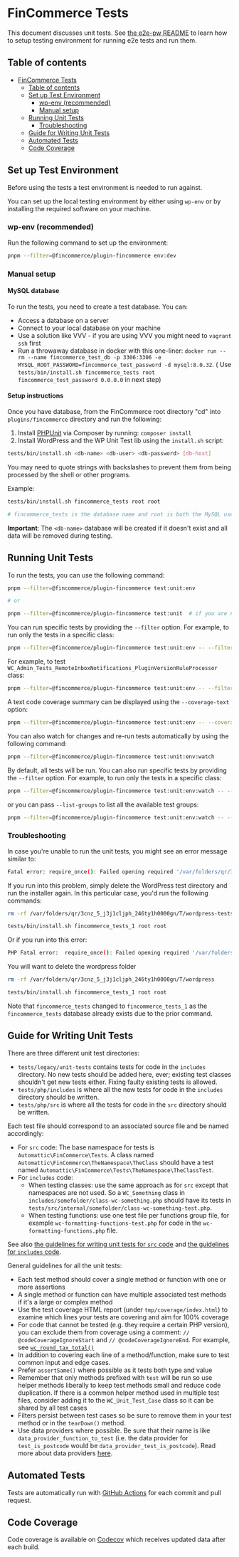 # FinCommerce Tests

This document discusses unit tests. See [the e2e-pw README](https://github.com/dieselfox1/fincommerce/blob/trunk/plugins/fincommerce/tests/e2e-pw/README.md) to learn how to setup testing environment for running e2e tests and run them.

## Table of contents

- [FinCommerce Tests](#fincommerce-tests)
    - [Table of contents](#table-of-contents)
    - [Set up Test Environment](#set-up-test-environment)
        - [wp-env (recommended)](#wp-env-recommended)
        - [Manual setup](#manual-setup)
    - [Running Unit Tests](#running-unit-tests)
        - [Troubleshooting](#troubleshooting)
    - [Guide for Writing Unit Tests](#guide-for-writing-unit-tests)
    - [Automated Tests](#automated-tests)
    - [Code Coverage](#code-coverage)

## Set up Test Environment

Before using the tests a test environment is needed to run against.

You can set up the local testing environment by either using `wp-env` or by installing the required software on your machine.

### wp-env (recommended)

Run the following command to set up the environment:

```sh
pnpm --filter=@fincommerce/plugin-fincommerce env:dev
```

### Manual setup

#### MySQL database

To run the tests, you need to create a test database. You can:

- Access a database on a server
- Connect to your local database on your machine
- Use a solution like VVV - if you are using VVV you might need to `vagrant ssh` first
- Run a throwaway database in docker with this one-liner: `docker run --rm --name fincommerce_test_db -p 3306:3306 -e MYSQL_ROOT_PASSWORD=fincommerce_test_password -d mysql:8.0.32`. ( Use `tests/bin/install.sh fincommerce_tests root fincommerce_test_password 0.0.0.0` in next step)

#### Setup instructions

Once you have database, from the FinCommerce root directory "cd" into `plugins/fincommerce` directory and run the following:

1. Install [PHPUnit](http://phpunit.de/) via Composer by running: `composer install`
2. Install WordPress and the WP Unit Test lib using the `install.sh` script:

```sh
tests/bin/install.sh <db-name> <db-user> <db-password> [db-host]
```

You may need to quote strings with backslashes to prevent them from being processed by the shell or other programs.

Example:

```sh
tests/bin/install.sh fincommerce_tests root root

# fincommerce_tests is the database name and root is both the MySQL user and its password.
```

**Important**: The `<db-name>` database will be created if it doesn't exist and all data will be removed during testing.

## Running Unit Tests

To run the tests, you can use the following command:

```sh
pnpm --filter=@fincommerce/plugin-fincommerce test:unit:env

# or 

pnpm --filter=@fincommerce/plugin-fincommerce test:unit  # if you are not using wp-env
```

You can run specific tests by providing the `--filter` option. For example, to run only the tests in a specific class:

```sh
pnpm --filter=@fincommerce/plugin-fincommerce test:unit:env -- --filter=TestClassName
```

For example, to test `WC_Admin_Tests_RemoteInboxNotifications_PluginVersionRuleProcessor` class:

```sh
pnpm --filter=@fincommerce/plugin-fincommerce test:unit:env -- --filter=WC_Admin_Tests_RemoteInboxNotifications_PluginVersionRuleProcessor
```

A text code coverage summary can be displayed using the `--coverage-text` option:

```sh
pnpm --filter=@fincommerce/plugin-fincommerce test:unit:env -- --coverage-text
```

You can also watch for changes and re-run tests automatically by using the following command:

```sh
pnpm --filter=@fincommerce/plugin-fincommerce test:unit:env:watch
```

By default, all tests will be run. You can also run specific tests by providing the `--filter` option. For example, to run only the tests in a specific class:

```sh
pnpm --filter=@fincommerce/plugin-fincommerce test:unit:env:watch -- --filter=TestClassName
```

or you can pass `--list-groups` to list all the available test groups:

```sh
pnpm --filter=@fincommerce/plugin-fincommerce test:unit:env:watch -- --list-groups
```

### Troubleshooting

In case you're unable to run the unit tests, you might see an error message similar to:

```sh
Fatal error: require_once(): Failed opening required '/var/folders/qr/3cnz_5_j3j1cljph_246ty1h0000gn/T/wordpress-tests-lib/includes/functions.php' (include_path='.:/usr/local/Cellar/php@7.4/7.4.23/share/php@7.4/pear') in /Users/nielslange/Plugins/fincommerce/tests/legacy/bootstrap.php on line 59
```

If you run into this problem, simply delete the WordPress test directory and run the installer again. In this particular case, you'd run the following commands:

```sh
rm -rf /var/folders/qr/3cnz_5_j3j1cljph_246ty1h0000gn/T/wordpress-tests-lib
```

```sh
tests/bin/install.sh fincommerce_tests_1 root root
```

Or if you run into this error:

```sh
PHP Fatal error:  require_once(): Failed opening required '/var/folders/n_/ksp7kpt9475byx0vs665j6gc0000gn/T/wordpress//wp-includes/PHPMailer/PHPMailer.php' (include_path='.:/usr/local/Cellar/php@7.4/7.4.26_1/share/php@7.4/pear') in /private/var/folders/n_/ksp7kpt9475byx0vs665j6gc0000gn/T/wordpress-tests-lib/includes/mock-mailer.php on line 2]
```

You will want to delete the wordpress folder

```sh
rm -rf /var/folders/qr/3cnz_5_j3j1cljph_246ty1h0000gn/T/wordpress
```

```sh
tests/bin/install.sh fincommerce_tests_1 root root
```

Note that `fincommerce_tests` changed to `fincommerce_tests_1` as the `fincommerce_tests` database already exists due to the prior command.

## Guide for Writing Unit Tests

There are three different unit test directories:

- `tests/legacy/unit-tests` contains tests for code in the `includes` directory. No new tests should be added here, ever; existing test classes shouldn't get new tests either. Fixing faulty existing tests is allowed.
- `tests/php/includes` is where all the new tests for code in the `includes` directory should be written.
- `tests/php/src` is where all the tests for code in the `src` directory should be written.

Each test file should correspond to an associated source file and be named accordingly:

- For `src` code: The base namespace for tests is `Automattic\FinCommerce\Tests`. A class named `Automattic\FinCommerce\TheNamespace\TheClass` should have a test named `Automattic\FinCommerce\Tests\TheNamespace\TheClassTest`.
- For `includes` code:
    - When testing classes: use the same approach as for `src` except that namespaces are not used. So a `WC_Something` class in `includes/somefolder/class-wc-something.php` should have its tests in `tests/src/internal/somefolder/class-wc-something-test.php`.
    - When testing functions: use one test file per functions group file, for example `wc-formatting-functions-test.php` for code in the `wc-formatting-functions.php` file.


See also [the guidelines for writing unit tests for `src` code](https://github.com/dieselfox1/fincommerce/tree/trunk/plugins/fincommerce/src/README.md#writing-unit-tests) and [the guidelines for `includes` code](https://github.com/dieselfox1/fincommerce/tree/trunk/plugins/fincommerce/includes/README.md#writing-unit-tests).

General guidelines for all the unit tests:

- Each test method should cover a single method or function with one or more assertions
- A single method or function can have multiple associated test methods if it's a large or complex method
- Use the test coverage HTML report (under `tmp/coverage/index.html`) to examine which lines your tests are covering and aim for 100% coverage
- For code that cannot be tested (e.g. they require a certain PHP version), you can exclude them from coverage using a comment: `// @codeCoverageIgnoreStart` and `// @codeCoverageIgnoreEnd`. For example, see [`wc_round_tax_total()`](https://github.com/dieselfox1/fincommerce/blob/35f83867736713955fa2c4f463a024578bb88795/includes/wc-formatting-functions.php#L208-L219)
- In addition to covering each line of a method/function, make sure to test common input and edge cases.
- Prefer `assertSame()` where possible as it tests both type and value
- Remember that only methods prefixed with `test` will be run so use helper methods liberally to keep test methods small and reduce code duplication. If there is a common helper method used in multiple test files, consider adding it to the `WC_Unit_Test_Case` class so it can be shared by all test cases
- Filters persist between test cases so be sure to remove them in your test method or in the `tearDown()` method.
- Use data providers where possible. Be sure that their name is like `data_provider_function_to_test` (i.e. the data provider for `test_is_postcode` would be `data_provider_test_is_postcode`). Read more about data providers [here](https://phpunit.de/manual/current/en/writing-tests-for-phpunit.html#writing-tests-for-phpunit.data-providers).

## Automated Tests

Tests are automatically run with [GitHub Actions](https://github.com/dieselfox1/fincommerce/actions/workflows/ci.yml) for each commit and pull request.

## Code Coverage

Code coverage is available on [Codecov](https://codecov.io/gh/fincommerce/fincommerce/) which receives updated data after each build.
